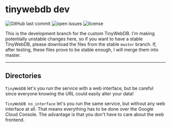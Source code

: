 # tinywebdb dev
![GitHub last commit](https://img.shields.io/github/last-commit/phoenix1747/tinywebdb/dev.svg?style=flat-square) ![open issues](https://img.shields.io/github/issues-raw/phoenix1747/tinywebdb.svg?style=flat-square) ![license](https://img.shields.io/github/license/phoenix1747/tinywebdb.svg?style=flat-square)

This is the development branch for the custom TinyWebDB. I'm making potentially unstable changes here, so if you want to have a stable TinyWebDB, please download the files from the stable ```master``` branch.
If, after testing, these files prove to be stable enough, I will merge them into master.

---
## Directories

```TinyWebDB``` let's you run the service with a web interface, but be careful since everyone knowing the URL could easily alter your data!

```TinyWebDB no_interface``` let's you run the same service, but without any web interface at all. That means everything has to be done over the Google Cloud Console. The advantage is that you don't have to care about the web frontend.
